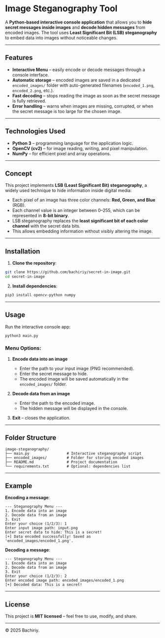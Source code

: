 # Image Steganography Tool

A **Python-based interactive console application** that allows you to **hide secret messages inside images** and **decode hidden messages** from encoded images. The tool uses **Least Significant Bit (LSB) steganography** to embed data into images without noticeable changes.

---

## Features

* **Interactive Menu** – easily encode or decode messages through a console interface.
* **Automatic storage** – encoded images are saved in a dedicated `encoded_images/` folder with auto-generated filenames (`encoded_1.png`, `encoded_2.png`, etc.).
* **Fast decoding** – stops reading the image as soon as the secret message is fully retrieved.
* **Error handling** – warns when images are missing, corrupted, or when the secret message is too large for the chosen image.

---

## Technologies Used

* **Python 3** – programming language for the application logic.
* **OpenCV (cv2)** – for image reading, writing, and pixel manipulation.
* **NumPy** – for efficient pixel and array operations.

---

## Concept

This project implements **LSB (Least Significant Bit) steganography**, a widely used technique to hide information inside digital media:

* Each pixel of an image has three color channels: **Red, Green, and Blue** (RGB).
* Each channel value is an integer between 0–255, which can be represented in **8-bit binary**.
* LSB steganography replaces the **least significant bit of each color channel** with the secret data bits.
* This allows embedding information without visibly altering the image.

---

## Installation

1. **Clone the repository**:

```bash
git clone https://github.com/bachiriy/secret-in-image.git
cd secret-in-image
```

2. **Install dependencies**:

```bash
pip3 install opencv-python numpy
```

---

## Usage

Run the interactive console app:

```bash
python3 main.py
```

### Menu Options:

1. **Encode data into an image**

   * Enter the path to your input image (PNG recommended).
   * Enter the secret message to hide.
   * The encoded image will be saved automatically in the `encoded_images/` folder.

2. **Decode data from an image**

   * Enter the path to the encoded image.
   * The hidden message will be displayed in the console.

3. **Exit** – closes the application.

---

## Folder Structure

```
image-steganography/
├── main.py                 # Interactive steganography script
├── encoded_images/         # Folder for storing encoded images
├── README.md               # Project documentation
└── requirements.txt        # Optional: dependencies list
```

---

## Example

**Encoding a message**:

```
--- Steganography Menu ---
1. Encode data into an image
2. Decode data from an image
3. Exit
Enter your choice (1/2/3): 1
Enter input image path: input.png
Enter secret data to hide: This is a secret!
[+] Data encoded successfully! Saved as 'encoded_images/encoded_1.png'.
```

**Decoding a message**:

```
--- Steganography Menu ---
1. Encode data into an image
2. Decode data from an image
3. Exit
Enter your choice (1/2/3): 2
Enter encoded image path: encoded_images/encoded_1.png
[+] Decoded data: This is a secret!
```

---

## License

This project is **MIT licensed** – feel free to use, modify, and share.

---
© 2025 Bachiriy.
